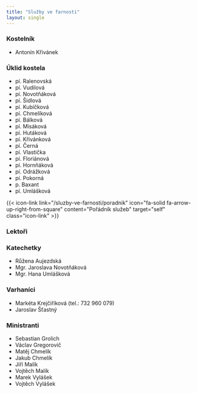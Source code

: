 ```yaml
---
title: "Služby ve farnosti"
layout: single
---
```

### Kostelník
- Antonín Křivánek
### Úklid kostela
- pí. Ralenovská
- pí. Vudilová
- pí. Novotňáková
- pí. Šidlová
- pí. Kubíčková
- pí. Chmelíková
- pí. Bálková
- pí. Misáková
- pí. Hutáková
- pí. Křivánková
- pí. Černá
- pí. Vlastička
- pí. Floriánová
- pí. Hornňáková
- pí. Odrážková
- pí. Pokorná
- p. Baxant
- pí. Umlášková

{{< icon-link link="/sluzby-ve-farnosti/poradnik" icon="fa-solid fa-arrow-up-right-from-square" content="Pořádník služeb" target="self" class="icon-link" >}}

### Lektoři
### Katechetky
- Růžena Aujezdská
- Mgr. Jaroslava Novotňáková
- Mgr. Hana Umlášková
### Varhaníci
- Markéta Krejčiříková (tel.: 732 960 079)
- Jaroslav Šťastný
### Ministranti
- Sebastian Grolich
- Václav Gregorovič
- Matěj Chmelík
- Jakub Chmelík
- Jiří Malík
- Vojtěch Malík
- Marek Vylášek
- Vojtěch Vylášek